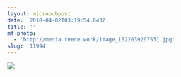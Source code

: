 ```yaml
---
layout: micropubpost
date: '2018-04-02T03:19:54.843Z'
title: ''
mf-photo:
  - 'http://media.reece.work/image_1522639207531.jpg'
slug: '11994'
---
```


![](http://media.reece.work/image_1522639207531.jpg)